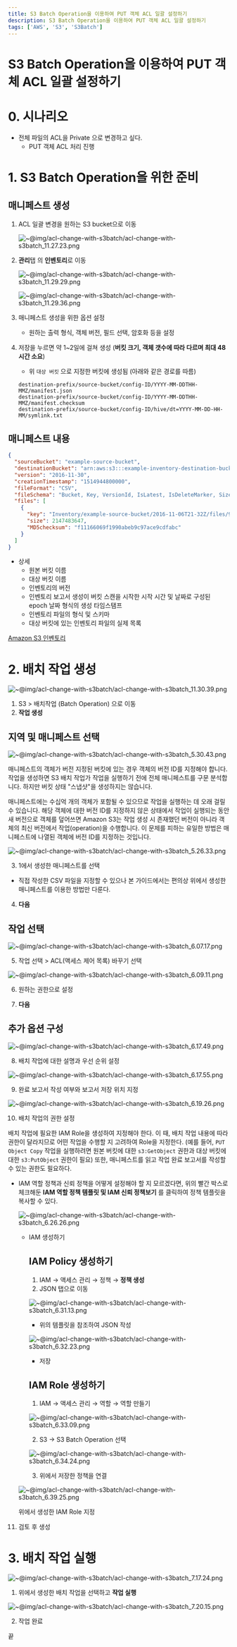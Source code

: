 ```yaml
---
title: S3 Batch Operation을 이용하여 PUT 객체 ACL 일괄 설정하기
description: S3 Batch Operation을 이용하여 PUT 객체 ACL 일괄 설정하기
tags: ['AWS', 'S3', 'S3Batch']
---
```


# S3 Batch Operation을 이용하여 PUT 객체 ACL 일괄 설정하기

# 0. 시나리오

- 전체 파일의 ACL을 Private 으로 변경하고 싶다.
  - PUT 객체 ACL 처리 진행

# 1. S3 Batch Operation을 위한 준비

## 매니페스트 생성

1. ACL 일괄 변경을 원하는 S3 bucket으로 이동

   ![~@img/acl-change-with-s3batch/acl-change-with-s3batch_11.27.23.png](~@img/acl-change-with-s3batch/acl-change-with-s3batch_11.27.23.png)

2. **관리**탭 의 **인벤토리**로 이동

   ![~@img/acl-change-with-s3batch/acl-change-with-s3batch_11.29.29.png](~@img/acl-change-with-s3batch/acl-change-with-s3batch_11.29.29.png)

   ![~@img/acl-change-with-s3batch/acl-change-with-s3batch_11.29.36.png](~@img/acl-change-with-s3batch/acl-change-with-s3batch_11.29.36.png)

3. 매니페스트 생성을 위한 옵션 설정
   - 원하는 출력 형식, 객체 버전, 필드 선택, 암호화 등을 설정
4. 저장을 누르면 약 1~2일에 걸쳐 생성 (**버킷 크기, 객체 갯수에 따라 다르며 최대 48시간 소요**)

   - 위 `대상 버킷` 으로 지정한 버킷에 생성됨 (아래와 같은 경로를 따름)

   ```
   destination-prefix/source-bucket/config-ID/YYYY-MM-DDTHH-MMZ/manifest.json
   destination-prefix/source-bucket/config-ID/YYYY-MM-DDTHH-MMZ/manifest.checksum
   destination-prefix/source-bucket/config-ID/hive/dt=YYYY-MM-DD-HH-MM/symlink.txt
   ```

## 매니페스트 내용

```json
{
  "sourceBucket": "example-source-bucket",
  "destinationBucket": "arn:aws:s3:::example-inventory-destination-bucket",
  "version": "2016-11-30",
  "creationTimestamp": "1514944800000",
  "fileFormat": "CSV",
  "fileSchema": "Bucket, Key, VersionId, IsLatest, IsDeleteMarker, Size, LastModifiedDate, ETag, StorageClass, IsMultipartUploaded, ReplicationStatus, EncryptionStatus, ObjectLockRetainUntilDate, ObjectLockMode, ObjectLockLegalHoldStatus",
  "files": [
    {
      "key": "Inventory/example-source-bucket/2016-11-06T21-32Z/files/939c6d46-85a9-4ba8-87bd-9db705a579ce.csv.gz",
      "size": 2147483647,
      "MD5checksum": "f11166069f1990abeb9c97ace9cdfabc"
    }
  ]
}
```

- 상세
  - 원본 버킷 이름
  - 대상 버킷 이름
  - 인벤토리의 버전
  - 인벤토리 보고서 생성이 버킷 스캔을 시작한 시작 시간 및 날짜로 구성된 epoch 날짜 형식의 생성 타임스탬프
  - 인벤토리 파일의 형식 및 스키마
  - 대상 버킷에 있는 인벤토리 파일의 실제 목록

[Amazon S3 인벤토리](https://docs.aws.amazon.com/ko_kr/AmazonS3/latest/dev/storage-inventory.html)

# 2. 배치 작업 생성

![~@img/acl-change-with-s3batch/acl-change-with-s3batch_11.30.39.png](~@img/acl-change-with-s3batch/acl-change-with-s3batch_11.30.39.png)

1. S3 > 배치작업 (Batch Operation) 으로 이동
2. **작업 생성**

## 지역 및 매니페스트 선택

![~@img/acl-change-with-s3batch/acl-change-with-s3batch_5.30.43.png](~@img/acl-change-with-s3batch/acl-change-with-s3batch_5.30.43.png)

매니페스트의 객체가 버전 지정된 버킷에 있는 경우 객체의 버전 ID를 지정해야 합니다. 작업을 생성하면 S3 배치 작업가 작업을 실행하기 전에 전체 매니페스트를 구문 분석합니다. 하지만 버킷 상태 "스냅샷"을 생성하지는 않습니다.

매니페스트에는 수십억 개의 객체가 포함될 수 있으므로 작업을 실행하는 데 오래 걸릴 수 있습니다. 해당 객체에 대한 버전 ID를 지정하지 않은 상태에서 작업이 실행되는 동안 새 버전으로 객체를 덮어쓰면 Amazon S3는 작업 생성 시 존재했던 버전이 아니라 객체의 최신 버전에서 작업(operation)을 수행합니다. 이 문제를 피하는 유일한 방법은 매니페스트에 나열된 객체에 버전 ID를 지정하는 것입니다.

![~@img/acl-change-with-s3batch/acl-change-with-s3batch_5.26.33.png](~@img/acl-change-with-s3batch/acl-change-with-s3batch_5.26.33.png)

3. 1에서 생성한 매니페스트를 선택

- 직접 작성한 CSV 파일을 지정할 수 있으나 본 가이드에서는 편의상 위에서 생성한 매니페스트를 이용한 방법만 다룬다.

4. **다음**

## 작업 선택

![~@img/acl-change-with-s3batch/acl-change-with-s3batch_6.07.17.png](~@img/acl-change-with-s3batch/acl-change-with-s3batch_6.07.17.png)

5. 작업 선택 > ACL(액세스 제어 목록) 바꾸기 선택

![~@img/acl-change-with-s3batch/acl-change-with-s3batch_6.09.11.png](~@img/acl-change-with-s3batch/acl-change-with-s3batch_6.09.11.png)

6. 원하는 권한으로 설정

7. **다음**

## 추가 옵션 구성

![~@img/acl-change-with-s3batch/acl-change-with-s3batch_6.17.49.png](~@img/acl-change-with-s3batch/acl-change-with-s3batch_6.17.49.png)

8. 배치 작업에 대한 설명과 우선 순위 설정

![~@img/acl-change-with-s3batch/acl-change-with-s3batch_6.17.55.png](~@img/acl-change-with-s3batch/acl-change-with-s3batch_6.17.55.png)

9. 완료 보고서 작성 여부와 보고서 저장 위치 지정

![~@img/acl-change-with-s3batch/acl-change-with-s3batch_6.19.26.png](~@img/acl-change-with-s3batch/acl-change-with-s3batch_6.19.26.png)

10. 배치 작업의 권한 설정

배치 작업에 필요한 IAM Role을 생성하여 지정해야 한다.
이 때, 배치 작업 내용에 따라 권한이 달라지므로 어떤 작업을 수행할 지 고려하여 Role을 지정한다.
(예를 들어, `PUT Object Copy` 작업을 실행하려면 원본 버킷에 대한 `s3:GetObject` 권한과 대상 버킷에 대한 `s3:PutObject` 권한이 필요)
또한, 매니페스트를 읽고 작업 완료 보고서를 작성할 수 있는 권한도 필요하다.

- IAM 역할 정책과 신뢰 정책을 어떻게 설정해야 할 지 모르겠다면, 위의 빨간 박스로 체크해둔 **IAM 역할 정책 템플릿 및 IAM 신뢰 정책보기** 를 클릭하여 정책 템플릿을 복사할 수 있다.

  ![~@img/acl-change-with-s3batch/acl-change-with-s3batch_6.26.26.png](~@img/acl-change-with-s3batch/acl-change-with-s3batch_6.26.26.png)

  - IAM 생성하기

    ## IAM Policy 생성하기

    1. IAM → 액세스 관리 → 정책 → **정책 생성**
    2. JSON 탭으로 이동

    ![~@img/acl-change-with-s3batch/acl-change-with-s3batch_6.31.13.png](~@img/acl-change-with-s3batch/acl-change-with-s3batch_6.31.13.png)

    - 위의 템플릿을 참조하여 JSON 작성

    ![~@img/acl-change-with-s3batch/acl-change-with-s3batch_6.32.23.png](~@img/acl-change-with-s3batch/acl-change-with-s3batch_6.32.23.png)

    - 저장

    ## IAM Role 생성하기

    1. IAM → 액세스 관리 → 역할 → 역할 만들기

    ![~@img/acl-change-with-s3batch/acl-change-with-s3batch_6.33.09.png](~@img/acl-change-with-s3batch/acl-change-with-s3batch_6.33.09.png)

    2. S3 → S3 Batch Operation 선택

    ![~@img/acl-change-with-s3batch/acl-change-with-s3batch_6.34.24.png](~@img/acl-change-with-s3batch/acl-change-with-s3batch_6.34.24.png)

    3. 위에서 저장한 정책을 연결

  ![~@img/acl-change-with-s3batch/acl-change-with-s3batch_6.39.25.png](~@img/acl-change-with-s3batch/acl-change-with-s3batch_6.39.25.png)

  위에서 생성한 IAM Role 지정

11. 검토 후 생성

# 3. 배치 작업 실행

![~@img/acl-change-with-s3batch/acl-change-with-s3batch_7.17.24.png](~@img/acl-change-with-s3batch/acl-change-with-s3batch_7.17.24.png)

1. 위에서 생성한 배치 작업을 선택하고 **작업 실행**

![~@img/acl-change-with-s3batch/acl-change-with-s3batch_7.20.15.png](~@img/acl-change-with-s3batch/acl-change-with-s3batch_7.20.15.png)

2. 작업 완료

끝
